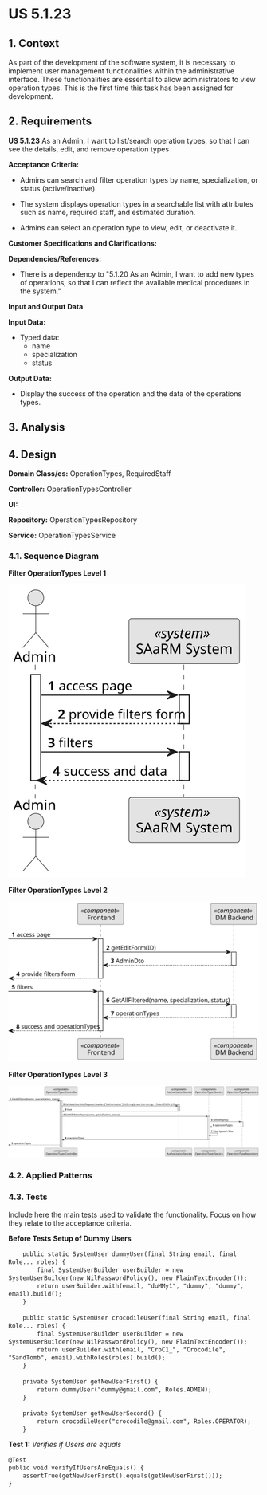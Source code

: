 # US 5.1.23


## 1. Context

As part of the development of the software system, it is necessary to implement user management functionalities within the administrative interface. 
These functionalities are essential to allow administrators to view operation types.
This is the first time this task has been assigned for development.

## 2. Requirements

**US 5.1.23**  As an Admin, I want to list/search operation types, so that I can see the details, edit, and remove operation types

**Acceptance Criteria:** 

- Admins can search and filter operation types by name, specialization, or status
  (active/inactive).

- The system displays operation types in a searchable list with attributes such as name, required
  staff, and estimated duration.

- Admins can select an operation type to view, edit, or deactivate it.

**Customer Specifications and Clarifications:**



**Dependencies/References:**

* There is a dependency to "5.1.20 As an Admin, I want to add new types of operations, so that I can reflect the available medical procedures in the system."


**Input and Output Data**

**Input Data:**

* Typed data:
    * name
    * specialization
    * status



**Output Data:**
* Display the success of the operation and the data of the operations types.


## 3. Analysis


[//]: # (### 3.1. Domain Model)

[//]: # (![sub domain model]&#40;us1000-sub-domain-model.svg&#41;)

## 4. Design


**Domain Class/es:** OperationTypes, RequiredStaff

**Controller:** OperationTypesController

**UI:**

**Repository:**	OperationTypesRepository

**Service:** OperationTypesService



### 4.1. Sequence Diagram

**Filter OperationTypes Level 1**

![Filter OperationTypes](sequence-diagram-1.svg "Filter OperationTypes")


**Filter OperationTypes Level 2**

![Filter OperationTypes](sequence-diagram-2.svg "Filter OperationTypes")

**Filter OperationTypes Level 3**

![Filter OperationTypes](sequence-diagram-3.svg "Filter OperationTypes")




[//]: # (### 4.2. Class Diagram)

[//]: # ()
[//]: # (![a class diagram]&#40;us1000-class-diagram.svg "A Class Diagram"&#41;)

### 4.2. Applied Patterns

### 4.3. Tests

Include here the main tests used to validate the functionality. Focus on how they relate to the acceptance criteria.



**Before Tests** **Setup of Dummy Users**

```
    public static SystemUser dummyUser(final String email, final Role... roles) {
        final SystemUserBuilder userBuilder = new SystemUserBuilder(new NilPasswordPolicy(), new PlainTextEncoder());
        return userBuilder.with(email, "duMMy1", "dummy", "dummy", email).build();
    }

    public static SystemUser crocodileUser(final String email, final Role... roles) {
        final SystemUserBuilder userBuilder = new SystemUserBuilder(new NilPasswordPolicy(), new PlainTextEncoder());
        return userBuilder.with(email, "CroC1_", "Crocodile", "SandTomb", email).withRoles(roles).build();
    }

    private SystemUser getNewUserFirst() {
        return dummyUser("dummy@gmail.com", Roles.ADMIN);
    }

    private SystemUser getNewUserSecond() {
        return crocodileUser("crocodile@gmail.com", Roles.OPERATOR);
    }

```

**Test 1:** *Verifies if Users are equals*


```
@Test
public void verifyIfUsersAreEquals() {
    assertTrue(getNewUserFirst().equals(getNewUserFirst()));
}
````


[//]: # (## 5. Implementation)

[//]: # ()
[//]: # ()
[//]: # (### Methods in the OperationTypesController)

[//]: # (* **public async Task<ActionResult<IEnumerable<OperationTypeDto>>> GetAllFiltered&#40;)

[//]: # (  [FromQuery] string? name,)

[//]: # (  [FromQuery] string? specialization,)

[//]: # (  [FromQuery] bool? status&#41;**  this method filters to list all operationtypes)

[//]: # ()
[//]: # ()
[//]: # ()
[//]: # ()
[//]: # (## 6. Integration/Demonstration)



[//]: # (## 7. Observations)

[//]: # ()
[//]: # (*This section should be used to include any content that does not fit any of the previous sections.*)

[//]: # ()
[//]: # (*The team should present here, for instance, a critical perspective on the developed work including the analysis of alternative solutions or related works*)

[//]: # ()
[//]: # (*The team should include in this section statements/references regarding third party works that were used in the development this work.*)